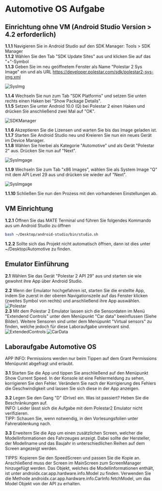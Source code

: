# Automotive OS Aufgabe
## Einrichtung ohne VM (Android Studio Version > 4.2 erforderlich) 
**1.1.1** Navigieren Sie in Android Studio auf den SDK Manager: Tools > SDK Manager  <br />
**1.1.2** Wählen Sie den Tab "SDK Update Sites" aus und klicken Sie auf das "+"-Symbol  <br />
**1.1.3** Geben Sie im neu geöffnetem Fenster als Name "Polestar 2 Sys Image" ein und als
URL https://developer.polestar.com/sdk/polestar2-sys-img.xml  <br />

![SysImg](https://raw.githubusercontent.com/Leantar/Android-Derivates-Aufgaben/main/img/sysimg.PNG)

**1.1.4** Wechseln Sie nun zum Tab "SDK Platforms" und setzen Sie unten rechts einen Haken bei "Show Package Details".  <br />
**1.1.5** Setzen Sie unter Android 10.0 (Q) bei Polestar 2 einen Haken und drücken Sie anschließend zwei Mal auf "OK".  <br />

![SDKManager](https://raw.githubusercontent.com/Leantar/Android-Derivates-Aufgaben/main/img/manager.PNG)

**1.1.6** Akzeptieren Sie die Lizensen und warten Sie bis das Image geladen ist.  <br />
**1.1.7** Starten Sie Android Studio neu und Kreieren Sie nun ein neues Gerät im Device Manager. <br />
**1.1.8** Wählen Sie hierbei als Kategorie "Automotive" und als Gerät "Polestar 2" aus. Drücken Sie nun auf "Next". <br />

![SysImgage](https://raw.githubusercontent.com/Leantar/Android-Derivates-Aufgaben/main/img/EmulatorScreen.PNG)

**1.1.9** Wechseln Sie zum Tab "x86 Images", wählen Sie als System Image "Q" mit dem API Level 29 aus und drücken sie wieder auf "Next". <br />

![SysImgage](https://raw.githubusercontent.com/Leantar/Android-Derivates-Aufgaben/main/img/SysImageAVD.PNG)

**1.1.10** Schließen Sie nun den Prozess mit den vorhandenen Einstellungen ab. <br />


## VM Einrichtung 
**1.2.1** Öffnen Sie das MATE Terminal und führen Sie folgendes Kommando aus um Android Studio zu öffnen
```bash
bash ~/Desktop/android-studio/bin/studio.sh
```
**1.2.2** Sollte sich das Projekt nicht automatisch öffnen, dann ist dies unter ~/Desktop/Automotive zu finden.

## Emulator Einführung

**2.1** Wählen Sie das Gerät "Polestar 2 API 29" aus und starten sie wie gewohnt ihre App über Android Studio.

**2.2** Wenn der Emulator hochgefahren ist, starten Sie die erstellte App, indem Sie zuerst in der oberen Navigationszeile
auf das Fenster klicken (zweites Symbol von rechts) und anschließend ihre App auswählen.
![Polestar](https://raw.githubusercontent.com/Leantar/Android-Derivates-Aufgaben/main/img/Polestar_Screen.png)
<br />
**2.3** Mit dem Polestar 2 Emulator lassen sich die Sensordaten im Menü "Extendend Controls" unter dem Menüpunkt
"Car data" beeinflussen (Siehe Bilder). Weitere Sensoren sind unter dem Menüpunkt "Virtual sensors" zu finden, welche jedoch für diese Laboraufgabe 
unrelevant sind.
<br />
![ExtendedControls](https://raw.githubusercontent.com/Leantar/Android-Derivates-Aufgaben/main/img/Extended_Controls.png)
![CarData](https://raw.githubusercontent.com/Leantar/Android-Derivates-Aufgaben/main/img/Car_Data.png)


## Laboraufgabe Automotive OS

APP INFO: Permissions werden nur beim Tippen auf dem Grant Permissions Menüpunkt abgefragt und erlaubt. 

**3.1** Starten Sie die App und tippen Sie anschließend auf den Menüpunkt Show Current Speed. In der Konsole ist eine Fehlermeldung zu sehen,
korrigieren Sie den Fehler. Verändern Sie nach der Korrigierung des Fehlers die Geschwindigkeit und lassen Sie sich diese in der App anzeigen.


**3.2** Legen Sie den Gang "D" (Drive) ein. Was ist passiert? 
Heben Sie die Beschränkungen auf. <br />
INFO: Leider lässt sich die Aufgabe mit dem Polestar2 Emulator nicht verifizieren. <br />
TIPP: Schauen Sie, wenn notwendig, in den Vorlesungsfolien unter Fahrerablenkung nach.

**3.3** Erweitern Sie die App um einen zusätzlichen Screen, welcher die Modellinformationen des Fahrzeuges anzeigt. 
Dabei sollte der Hersteller, der Modellname und das Baujahr in unterschiedlichen Reihen auf dem Screen angezeigt werden. 

TIPPS: Kopieren Sie den SpeedScreen und passen Sie die Kopie an. Anschließend muss der Screen im MainScreen zum ScreenManager hinzugefügt werden.
Das Objekt, welches die Modellinformationen enthält, ist unter androidx.car.app.hardware.info.Model zu finden.
Verwenden Sie die Methode androidx.car.app.hardware.info.CarInfo.fetchModel, um das Model Objekt von der API zu erhalten.
